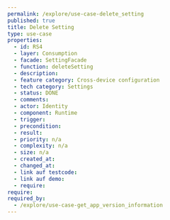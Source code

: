 ```yaml
---
permalink: /explore/use-case-delete_setting
published: true
title: Delete Setting
type: use-case
properties:
  - id: RS4
  - layer: Consumption
  - facade: SettingFacade
  - function: deleteSetting
  - description:
  - feature category: Cross-device configuration
  - tech category: Settings
  - status: DONE
  - comments:
  - actor: Identity
  - component: Runtime
  - trigger:
  - precondition:
  - result:
  - priority: n/a
  - complexity: n/a
  - size: n/a
  - created_at:
  - changed_at:
  - link auf testcode:
  - link auf demo:
  - require:
require:
required_by:
  - /explore/use-case-get_app_version_information
---
```


